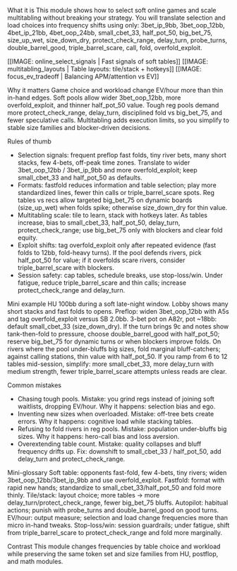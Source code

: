 What it is
This module shows how to select soft online games and scale multitabling without breaking your strategy. You will translate selection and load choices into frequency shifts using only: 3bet_ip_9bb, 3bet_oop_12bb, 4bet_ip_21bb, 4bet_oop_24bb, small_cbet_33, half_pot_50, big_bet_75, size_up_wet, size_down_dry, protect_check_range, delay_turn, probe_turns, double_barrel_good, triple_barrel_scare, call, fold, overfold_exploit.

[[IMAGE: online_select_signals | Fast signals of soft tables]]
[[IMAGE: multitabling_layouts | Table layouts: tile/stack + hotkeys]]
[[IMAGE: focus_ev_tradeoff | Balancing APM/attention vs EV]]

Why it matters
Game choice and workload change EV/hour more than thin in-hand edges. Soft pools allow wider 3bet_oop_12bb, more overfold_exploit, and thinner half_pot_50 value. Tough reg pools demand more protect_check_range, delay_turn, disciplined fold vs big_bet_75, and fewer speculative calls. Multitabling adds execution limits, so you simplify to stable size families and blocker-driven decisions.

Rules of thumb

* Selection signals: frequent preflop fast folds, tiny river bets, many short stacks, few 4-bets, off-peak time zones. Translate to wider 3bet_oop_12bb / 3bet_ip_9bb and more overfold_exploit; keep small_cbet_33 and half_pot_50 as defaults.
* Formats: fastfold reduces information and table selection; play more standardized lines, fewer thin calls or triple_barrel_scare spots. Reg tables vs recs allow targeted big_bet_75 on dynamic boards (size_up_wet) when folds spike; otherwise size_down_dry for thin value.
* Multitabling scale: tile to learn, stack with hotkeys later. As tables increase, bias to small_cbet_33, half_pot_50, delay_turn, protect_check_range; use big_bet_75 only with blockers and clear fold equity.
* Exploit shifts: tag overfold_exploit only after repeated evidence (fast folds to 12bb, fold-heavy turns). If the pool defends rivers, pick half_pot_50 for value; if it overfolds scare rivers, consider triple_barrel_scare with blockers.
* Session safety: cap tables, schedule breaks, use stop-loss/win. Under fatigue, reduce triple_barrel_scare and thin calls; increase protect_check_range and delay_turn.

Mini example
HU 100bb during a soft late-night window. Lobby shows many short stacks and fast folds to opens. Preflop: widen 3bet_oop_12bb with A5s and tag overfold_exploit versus SB 2.0bb. 3-bet pot on A82r, pot ~18bb: default small_cbet_33 (size_down_dry). If the turn brings 9c and notes show tank-then-fold to pressure, choose double_barrel_good with half_pot_50; reserve big_bet_75 for dynamic turns or when blockers improve folds. On rivers where the pool under-bluffs big sizes, fold marginal bluff-catchers; against calling stations, thin value with half_pot_50. If you ramp from 6 to 12 tables mid-session, simplify: more small_cbet_33, more delay_turn with medium strength, fewer triple_barrel_scare attempts unless reads are clear.

Common mistakes

* Chasing tough pools. Mistake: you grind regs instead of joining soft waitlists, dropping EV/hour. Why it happens: selection bias and ego.
* Inventing new sizes when overloaded. Mistake: off-tree bets create errors. Why it happens: cognitive load while stacking tables.
* Refusing to fold rivers in reg pools. Mistake: population under-bluffs big sizes. Why it happens: hero-call bias and loss aversion.
* Overextending table count. Mistake: quality collapses and bluff frequency drifts up. Fix: downshift to small_cbet_33 / half_pot_50, add delay_turn and protect_check_range.

Mini-glossary
Soft table: opponents fast-fold, few 4-bets, tiny rivers; widen 3bet_oop_12bb/3bet_ip_9bb and use overfold_exploit.
Fastfold: format with rapid new hands; standardize to small_cbet_33/half_pot_50 and fold more thinly.
Tile/stack: layout choice; more tables → more delay_turn/protect_check_range, fewer big_bet_75 bluffs.
Autopilot: habitual actions; punish with probe_turns and double_barrel_good on good turns.
EV/hour: output measure; selection and load change frequencies more than micro in-hand tweaks.
Stop-loss/win: session guardrails; under fatigue, shift from triple_barrel_scare to protect_check_range and fold more marginally.

Contrast
This module changes frequencies by table choice and workload while preserving the same token set and size families from HU, postflop, and math modules.
